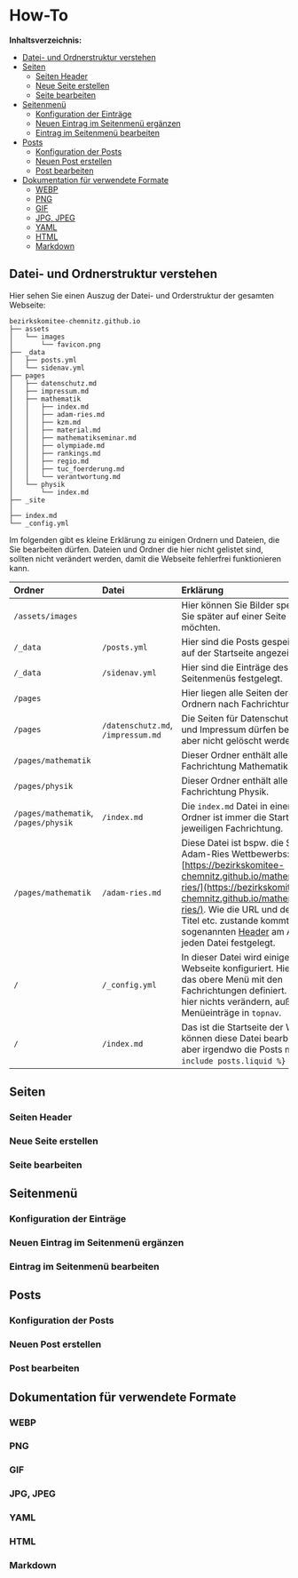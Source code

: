 # How-To <!-- omit in toc -->

**Inhaltsverzeichnis:**

- [Datei- und Ordnerstruktur verstehen](#datei--und-ordnerstruktur-verstehen)
- [Seiten](#seiten)
  - [Seiten Header](#seiten-header)
  - [Neue Seite erstellen](#neue-seite-erstellen)
  - [Seite bearbeiten](#seite-bearbeiten)
- [Seitenmenü](#seitenmenü)
  - [Konfiguration der Einträge](#konfiguration-der-einträge)
  - [Neuen Eintrag im Seitenmenü ergänzen](#neuen-eintrag-im-seitenmenü-ergänzen)
  - [Eintrag im Seitenmenü bearbeiten](#eintrag-im-seitenmenü-bearbeiten)
- [Posts](#posts)
  - [Konfiguration der Posts](#konfiguration-der-posts)
  - [Neuen Post erstellen](#neuen-post-erstellen)
  - [Post bearbeiten](#post-bearbeiten)
- [Dokumentation für verwendete Formate](#dokumentation-für-verwendete-formate)
  - [WEBP](#webp)
  - [PNG](#png)
  - [GIF](#gif)
  - [JPG, JPEG](#jpg-jpeg)
  - [YAML](#yaml)
  - [HTML](#html)
  - [Markdown](#markdown)


## Datei- und Ordnerstruktur verstehen

Hier sehen Sie einen Auszug der Datei- und Orderstruktur der gesamten Webseite: 

```
bezirkskomitee-chemnitz.github.io
├── assets
│   └── images
│       └── favicon.png
├── _data
│   ├── posts.yml
│   └── sidenav.yml
├── pages
│   ├── datenschutz.md
│   ├── impressum.md
│   ├── mathematik
│   │   ├── index.md
│   │   ├── adam-ries.md
│   │   ├── kzm.md
│   │   ├── material.md
│   │   ├── mathematikseminar.md
│   │   ├── olympiade.md
│   │   ├── rankings.md
│   │   ├── regio.md
│   │   ├── tuc_foerderung.md
│   │   └── verantwortung.md
│   └── physik
│       └── index.md
├── _site
│
├── index.md
└── _config.yml
```

Im folgenden gibt es kleine Erklärung zu einigen Ordnern und Dateien, die Sie bearbeiten  dürfen. Dateien und Ordner die hier nicht gelistet sind, sollten nicht verändert werden, damit die Webseite fehlerfrei funktionieren kann.

| Ordner | Datei | Erklärung | Formate |
|:---|:---|:---|:---|
| `/assets/images` | | Hier können Sie Bilder speichern, die Sie später auf einer Seite anzeigen möchten. | [WEBP](#webp), [PNG](#png), [GIF](#gif), [JPG](#jpg-jpeg), [JPEG](#jpg-jpeg) |
| `/_data` | `/posts.yml` | Hier sind die Posts gespeichert, die auf der Startseite angezeigt werden. | [YAML](#yaml) |
| `/_data` | `/sidenav.yml` | Hier sind die Einträge des Seitenmenüs festgelegt. | [YAML](#yaml) |
| `/pages` | | Hier liegen alle Seiten der Webseite in Ordnern nach Fachrichtung sortiert. | [Markdown](#markdown), [HTML](#html) |
| `/pages` | `/datenschutz.md`, `/impressum.md` | Die Seiten für Datenschutzerklärung und Impressum dürfen bearbeitet, aber nicht gelöscht werden. | [Markdown](#markdown), [HTML](#html) |
| `/pages/mathematik` | | Dieser Ordner enthält alle Seiten der Fachrichtung Mathematik. | [Markdown](#markdown), [HTML](#html) |
| `/pages/physik` | | Dieser Ordner enthält alle Seiten der Fachrichtung Physik. | [Markdown](#markdown), [HTML](#html) |
| `/pages/mathematik`, `/pages/physik` | `/index.md` | Die `index.md` Datei in einem beliebigen Ordner ist immer die Startseite der jeweiligen Fachrichtung. | [Markdown](#markdown), [HTML](#html) |
| `/pages/mathematik` | `/adam-ries.md` | Diese Datei ist bspw. die Seite des Adam-Ries Wettbewerbs: [https://bezirkskomitee-chemnitz.github.io/mathematik/adam-ries/](https://bezirkskomitee-chemnitz.github.io/mathematik/adam-ries/). Wie die URL und der angezeigte Titel etc. zustande kommt, wird im sogenannten [Header](#seiten-header) am Anfang einer jeden Datei festgelegt. | [Markdown](#markdown), [HTML](#html) |
| `/` | `/_config.yml` | In dieser Datei wird einiges der Webseite konfiguriert. Hier ist auch das obere Menü mit den Fachrichtungen definiert. Sie sollten hier nichts verändern, außer evtl. die Menüeinträge in `topnav`. | [YAML](#yaml) |
| `/` | `/index.md` | Das ist die Startseite der Webseite. Sie können diese Datei bearbeiten, sollten aber irgendwo die Posts mit `{% include posts.liquid %}` einbinden. | [Markdown](#markdown), [HTML](#html) |


## Seiten

### Seiten Header

### Neue Seite erstellen

### Seite bearbeiten


## Seitenmenü

### Konfiguration der Einträge

### Neuen Eintrag im Seitenmenü ergänzen

### Eintrag im Seitenmenü bearbeiten


## Posts

### Konfiguration der Posts

### Neuen Post erstellen

### Post bearbeiten


## Dokumentation für verwendete Formate

### WEBP

### PNG

### GIF

### JPG, JPEG

### YAML

### HTML

### Markdown
